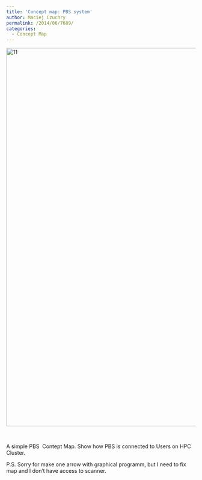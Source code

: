 ```yaml
---
title: 'Concept map: PBS system'
author: Maciej Czuchry
permalink: /2014/06/7689/
categories:
  - Concept Map
---
```

[<img class="alignnone size-large wp-image-7884" alt="11" src="http://teaching.software-carpentry.org/wp-content/uploads/2014/06/111-719x1024.jpg" width="707" height="1006" />][1]

&nbsp;

A simple PBS  Contept Map. Show how PBS is connected to Users on HPC Cluster.

P.S. Sorry for make one arrow with graphical programm, but I need to fix map and I don&#8217;t have access to scanner.

 [1]: http://teaching.software-carpentry.org/wp-content/uploads/2014/06/111.jpg
